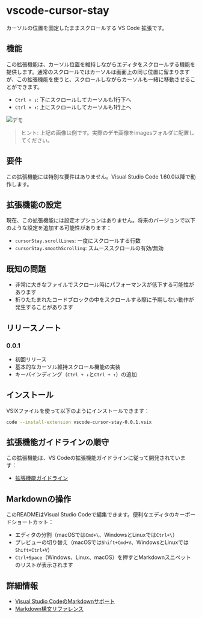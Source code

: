 # vscode-cursor-stay

カーソルの位置を固定したままスクロールする VS Code 拡張です。

## 機能

この拡張機能は、カーソル位置を維持しながらエディタをスクロールする機能を提供します。通常のスクロールではカーソルは画面上の同じ位置に留まりますが、この拡張機能を使うと、スクロールしながらカーソルも一緒に移動させることができます。

- `Ctrl + ↓`: 下にスクロールしてカーソルも1行下へ
- `Ctrl + ↑`: 上にスクロールしてカーソルも1行上へ

![デモ](images/cursor-stay-demo.gif)

> ヒント: 上記の画像は例です。実際のデモ画像をimagesフォルダに配置してください。

## 要件

この拡張機能には特別な要件はありません。Visual Studio Code 1.60.0以降で動作します。

## 拡張機能の設定

現在、この拡張機能には設定オプションはありません。将来のバージョンで以下のような設定を追加する可能性があります：

* `cursorStay.scrollLines`: 一度にスクロールする行数
* `cursorStay.smoothScrolling`: スムーススクロールの有効/無効

## 既知の問題

- 非常に大きなファイルでスクロール時にパフォーマンスが低下する可能性があります
- 折りたたまれたコードブロックの中をスクロールする際に予期しない動作が発生することがあります

## リリースノート

### 0.0.1

- 初回リリース
- 基本的なカーソル維持スクロール機能の実装
- キーバインディング（`Ctrl + ↓`と`Ctrl + ↑`）の追加

## インストール

VSIXファイルを使って以下のようにインストールできます：

```bash
code --install-extension vscode-cursor-stay-0.0.1.vsix
```

## 拡張機能ガイドラインの順守

この拡張機能は、VS Codeの拡張機能ガイドラインに従って開発されています：

* [拡張機能ガイドライン](https://code.visualstudio.com/api/references/extension-guidelines)

## Markdownの操作

このREADMEはVisual Studio Codeで編集できます。便利なエディタのキーボードショートカット：

* エディタの分割（macOSでは`Cmd+\`、WindowsとLinuxでは`Ctrl+\`）
* プレビューの切り替え（macOSでは`Shift+Cmd+V`、WindowsとLinuxでは`Shift+Ctrl+V`）
* `Ctrl+Space`（Windows、Linux、macOS）を押すとMarkdownスニペットのリストが表示されます

## 詳細情報

* [Visual Studio CodeのMarkdownサポート](http://code.visualstudio.com/docs/languages/markdown)
* [Markdown構文リファレンス](https://help.github.com/articles/markdown-basics/)

